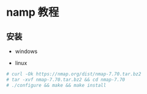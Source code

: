 # namp 教程

## 安装

+ windows 



+ linux

```bash
# curl -Ok https://nmap.org/dist/nmap-7.70.tar.bz2
# tar -xvf nmap-7.70.tar.bz2 && cd nmap-7.70
# ./configure && make && make install
```
